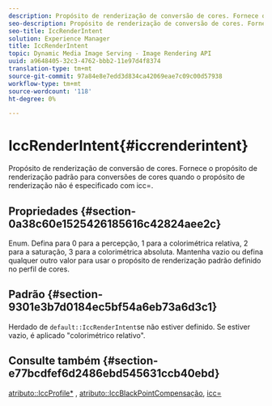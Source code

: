 ```yaml
---
description: Propósito de renderização de conversão de cores. Fornece o propósito de renderização padrão para conversões de cores quando o propósito de renderização não é especificado com icc=.
seo-description: Propósito de renderização de conversão de cores. Fornece o propósito de renderização padrão para conversões de cores quando o propósito de renderização não é especificado com icc=.
seo-title: IccRenderIntent
solution: Experience Manager
title: IccRenderIntent
topic: Dynamic Media Image Serving - Image Rendering API
uuid: a9648405-32c3-4762-bbb2-11e97d4f8374
translation-type: tm+mt
source-git-commit: 97a84e8e7edd3d834ca42069eae7c09c00d57938
workflow-type: tm+mt
source-wordcount: '118'
ht-degree: 0%

---
```



# IccRenderIntent{#iccrenderintent}

Propósito de renderização de conversão de cores. Fornece o propósito de renderização padrão para conversões de cores quando o propósito de renderização não é especificado com icc=.

## Propriedades {#section-0a38c60e1525426185616c42824aee2c}

Enum. Defina para 0 para a percepção, 1 para a colorimétrica relativa, 2 para a saturação, 3 para a colorimétrica absoluta. Mantenha vazio ou defina qualquer outro valor para usar o propósito de renderização padrão definido no perfil de cores.

## Padrão {#section-9301e3b7d0184ec5bf54a6eb73a6d3c1}

Herdado de `default::IccRenderIntent`se não estiver definido. Se estiver vazio, é aplicado &quot;colorimétrico relativo&quot;.

## Consulte também {#section-e77bcdfef6d2486ebd545631ccb40ebd}

[atributo::IccProfile*](../../../../../ir-api/material-cat/image-rendering-api-ref/c-ir-material-catalog/c-ir-attributes-reference/r-ir-iccprofilecmyk.md#reference-55aead2d924847ffbd1be4c46add7127) ,  [atributo::IccBlackPointCompensação](../../../../../ir-api/material-cat/image-rendering-api-ref/c-ir-material-catalog/c-ir-attributes-reference/r-ir-iccblackpointcompensation.md#reference-d939b0cdf6564baaa88deb1059e3b7f0),  [icc=](../../../../../ir-api/http-protocol/image-rendering-api-ref/c-ir-http-protocol-ref/c-ir-http-protocol-command-reference/r-ir-icc.md#reference-86a2fff3cef24982ad2063d977a16e06)
